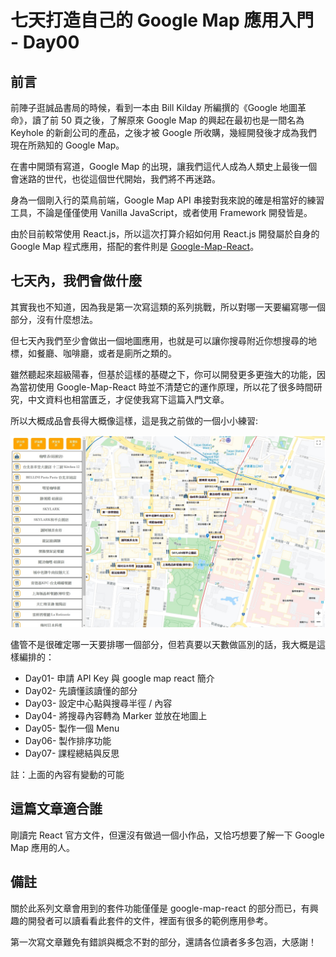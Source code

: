 # 七天打造自己的 Google Map 應用入門 - Day00

## 前言

前陣子逛誠品書局的時候，看到一本由 Bill Kilday 所編撰的《Google 地圖革命》，讀了前 50 頁之後，了解原來 Google Map 的興起在最初也是一間名為 Keyhole 的新創公司的產品，之後才被 Google 所收購，幾經開發後才成為我們現在所熟知的 Google Map。

在書中開頭有寫道，Google Map 的出現，讓我們這代人成為人類史上最後一個會迷路的世代，也從這個世代開始，我們將不再迷路。

身為一個剛入行的菜鳥前端，Google Map API 串接對我來說的確是相當好的練習工具，不論是僅僅使用 Vanilla JavaScript，或者使用 Framework 開發皆是。

由於目前較常使用 React.js，所以這次打算介紹如何用 React.js 開發屬於自身的 Google Map 程式應用，搭配的套件則是 [Google-Map-React](https://github.com/google-map-react/google-map-react)。

## 七天內，我們會做什麼

其實我也不知道，因為我是第一次寫這類的系列挑戰，所以對哪一天要編寫哪一個部分，沒有什麼想法。

但七天內我們至少會做出一個地圖應用，也就是可以讓你搜尋附近你想搜尋的地標，如餐廳、咖啡廳，或者是廁所之類的。

雖然聽起來超級陽春，但基於這樣的基礎之下，你可以開發更多更強大的功能，因為當初使用 Google-Map-React 時並不清楚它的運作原理，所以花了很多時間研究，中文資料也相當匱乏，才促使我寫下這篇入門文章。

所以大概成品會長得大概像這樣，這是我之前做的一個小小練習:

![m00](./img/m00.jpg)

儘管不是很確定哪一天要排哪一個部分，但若真要以天數做區別的話，我大概是這樣編排的：

- Day01- 申請 API Key 與 google map react 簡介
- Day02- 先讀懂該讀懂的部分
- Day03- 設定中心點與搜尋半徑 / 內容
- Day04- 將搜尋內容轉為 Marker 並放在地圖上
- Day05- 製作一個 Menu
- Day06- 製作排序功能
- Day07- 課程總結與反思

註：上面的內容有變動的可能

## 這篇文章適合誰

剛讀完 React 官方文件，但還沒有做過一個小作品，又恰巧想要了解一下 Google Map 應用的人。

## 備註

關於此系列文章會用到的套件功能僅僅是 google-map-react 的部分而已，有興趣的開發者可以讀看看此套件的文件，裡面有很多的範例應用參考。

第一次寫文章難免有錯誤與概念不對的部分，還請各位讀者多多包涵，大感謝！
